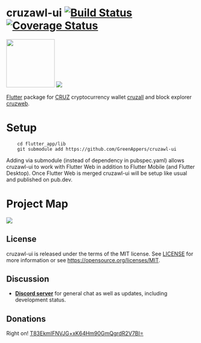 # cruzawl-ui [![Build Status](https://travis-ci.org/GreenAppers/cruzawl-ui.svg?branch=master)](https://travis-ci.org/GreenAppers/cruzawl-ui) [![Coverage Status](https://coveralls.io/repos/github/GreenAppers/cruzawl-ui/badge.svg?branch=master)](https://coveralls.io/github/GreenAppers/cruzawl-ui?branch=master)
<img width=128 src="https://www.greenappers.com/cruzall/en/assets/cruzbit.png" /> <img src="https://www.greenappers.com/cruzall/en/assets/icon.png"/>

[Flutter](https://flutter.dev/) package for [CRUZ](https://github.com/cruzbit/cruzbit) cryptocurrency wallet [cruzall](https://github.com/GreenAppers/cruzall) and block explorer [cruzweb](https://github.com/GreenAppers/cruzweb).

# Setup

        cd flutter_app/lib
        git submodule add https://github.com/GreenAppers/cruzawl-ui

Adding via submodule (instead of dependency in pubspec.yaml) allows
cruzawl-ui to work with Flutter Web in addition to Flutter Mobile (and 
Flutter Desktop). Once Flutter Web is merged cruzawl-ui will be setup
like usual and published on pub.dev.

# Project Map
<img src="https://www.greenappers.com/cruzawl/diagram.svg" />

## License

cruzawl-ui is released under the terms of the MIT license. See [LICENSE](https://github.com/GreenAppers/cruzawl-ui/blob/master/LICENSE) for more information or see https://opensource.org/licenses/MIT.

## Discussion

* **[Discord server](https://discord.gg/MRrEHYw)** for general chat as well as updates, including development status.

## Donations

Right on!  [T83EkmIFNVJG+xK64Hm90GmQgrdR2V7BI=](https://www.cruzbase.com/#/address/RWEgB+NQs/T83EkmIFNVJG+xK64Hm90GmQgrdR2V7BI=)

